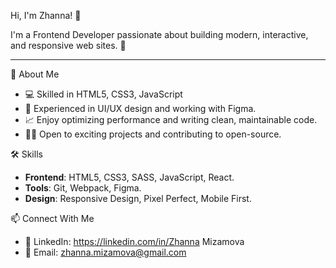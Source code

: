 Hi, I'm Zhanna! 👋

I'm a Frontend Developer passionate about building modern, interactive, and responsive web sites. 🌟

---

🚀 About Me

- 💻 Skilled in HTML5, CSS3, JavaScript
- 🎨 Experienced in UI/UX design and working with Figma.
- 📈 Enjoy optimizing performance and writing clean, maintainable code.
- 🧑‍💻 Open to exciting projects and contributing to open-source.

🛠️ Skills

- **Frontend**: HTML5, CSS3, SASS, JavaScript, React.
- **Tools**: Git, Webpack, Figma.
- **Design**: Responsive Design, Pixel Perfect, Mobile First.

📫 Connect With Me

- 💼 LinkedIn: https://linkedin.com/in/Zhanna Mizamova
- 📧 Email: zhanna.mizamova@gmail.com

